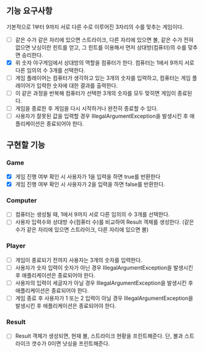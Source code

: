 ## 기능 요구사항
기본적으로 1부터 9까지 서로 다른 수로 이루어진 3자리의 수를 맞추는 게임이다.
- [ ] 같은 수가 같은 자리에 있으면 스트라이크, 다른 자리에 있으면 볼, 같은 수가 전혀 없으면 낫싱이란 힌트를 얻고, 그 힌트를 이용해서 먼저 상대방(컴퓨터)의 수를 맞추면 승리한다.
- [x] 위 숫자 야구게임에서 상대방의 역할을 컴퓨터가 한다. 컴퓨터는 1에서 9까지 서로 다른 임의의 수 3개를 선택한다. 
- [ ] 게임 플레이어는 컴퓨터가 생각하고 있는 3개의 숫자를 입력하고, 컴퓨터는 게임 플레이어가 입력한 숫자에 대한 결과를 출력한다.
- [ ] 이 같은 과정을 반복해 컴퓨터가 선택한 3개의 숫자를 모두 맞히면 게임이 종료된다.
- [ ] 게임을 종료한 후 게임을 다시 시작하거나 완전히 종료할 수 있다.
- [ ] 사용자가 잘못된 값을 입력할 경우 IllegalArgumentException을 발생시킨 후 애플리케이션은 종료되어야 한다.

## 구현할 기능
### Game 
- [x] 게임 진행 여부 확인 시 사용자가 1을 입력을 하면 true를 반환한다
- [x] 게임 진행 여부 확인 시 사용자가 2을 입력을 하면 false를 반환한다.

### Computer
- [ ] 컴퓨터는 생성될 때, 1에서 9까지 서로 다른 임의의 수 3개를 선택한다.
- [ ] 사용자 입력수와 상대방 수(컴퓨터 수)를 비교하여 Result 객체를 생성한다. (같은 수가 같은 자리에 있으면 스트라이크, 다른 자리에 있으면 볼)

### Player
- [ ] 게임이 종료되기 전까지 사용자는 3개의 숫자를 입력한다. 
- [ ] 사용자가 숫자 입력이 숫자가 아닌 경우 IllegalArgumentException을 발생시킨 후 애플리케이션은 종료되어야 한다.
- [ ] 사용자의 입력이 세글자가 아닐 경우 IllegalArgumentException을 발생시킨 후 애플리케이션은 종료되어야 한다.
- [ ] 게임 종료 후 사용자가 1 또는 2 입력이 아닐 경우 IllegalArgumentException을 발생시킨 후 애플리케이션은 종료되어야 한다.

### Result
- [ ] Result 객체가 생성되면, 현재 볼, 스트라이크 현황을 프린트해준다. 단, 볼과 스트라이크 갯수가 0이면 낫싱을 프린트해준다.
